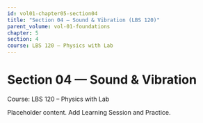 ```yaml
---
id: vol01-chapter05-section04
title: "Section 04 — Sound & Vibration (LBS 120)"
parent_volume: vol-01-foundations
chapter: 5
section: 4
course: LBS 120 – Physics with Lab
---
```


# Section 04 — Sound & Vibration
Course: LBS 120 – Physics with Lab

Placeholder content. Add Learning Session and Practice.


